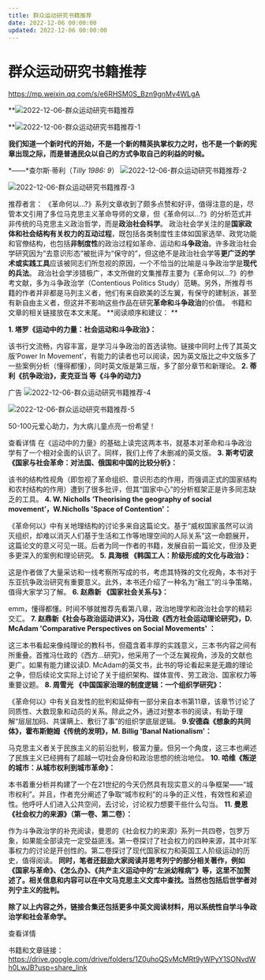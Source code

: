 ```yaml
---
title: 群众运动研究书籍推荐
date: 2022-12-06 00:00:00
updated: 2022-12-06 00:00:00
---
```



# 群众运动研究书籍推荐

https://mp.weixin.qq.com/s/e6RHSM0S_Bzn9gnMv4WLgA

**![2022-12-06-群众运动研究书籍推荐](assets/2022-12-06-群众运动研究书籍推荐.png)



**![2022-12-06-群众运动研究书籍推荐-1](assets/2022-12-06-群众运动研究书籍推荐-1.png)



**我们知道一个新时代的开始，不是一个新的精英执掌权力之时，也不是一个新的宪章出现之际，而是普通民众以自己的方式争取自己的利益的时候。**

*——*查尔斯·蒂利（*Tilly 1986: 9*）
![2022-12-06-群众运动研究书籍推荐-2](assets/2022-12-06-群众运动研究书籍推荐-2.png)

![2022-12-06-群众运动研究书籍推荐-3](assets/2022-12-06-群众运动研究书籍推荐-3.png)

推荐者言：
《革命何以...?》系列文章收到了颇多点赞和好评，值得注意的是，尽管本文引用了多位马克思主义革命导师的文章，但《革命何以...?》的分析范式并非传统的马克思主义政治哲学，而是**政治社会科学**。
政治社会学关注的是**国家政体和社会结构有关权力的互动过程**，既包括各类制度性主体如国家选举、政党功能和官僚结构，也包括**非制度性**的政治过程如革命、运动和**斗争政治**。许多政治社会学研究因为“去意识形态”被批评为“保守的”，但这绝不是政治社会学等**更广泛的学术或实践工具**应该被同志们所忽视的原因，一个不恰当的比喻是斗争政治学是**现代的兵法**。
政治社会学涉猎极广，本文所做的文集推荐主要为《革命何以...?》的参考文献，多为斗争政治学（Contentious Politics Study）范畴。另外，所推荐书籍的作者并非都是马列主义者，他们有来自欧美的泛左翼，有保守的建制派，甚至有新自由主义者，但这并不影响这些作品在研究**革命和斗争政治**的价值。
书籍和文章的相关链接放在本文末尾。
**阅读顺序和建议： **

**1. 塔罗《运动中的力量：社会运动和斗争政治》：**

该书行文流畅，内容丰富，是学习斗争政治的首选读物。链接中同时上传了其英文版‘Power In Movement’，有能力的读者也可以阅读，因为英文版比之中文版多了一些案例分析（懂得都懂），同时英文版是第三版，多了部分章节和新理论。
**2. 蒂利《抗争政治》，麦克亚当 等《斗争的动力》**

广告
![2022-12-06-群众运动研究书籍推荐-4](assets/2022-12-06-群众运动研究书籍推荐-4.png)

![2022-12-06-群众运动研究书籍推荐-5](assets/2022-12-06-群众运动研究书籍推荐-5.jpeg)

50-100元爱心助力，为大病儿童点亮一份希望！

查看详情
在《运动中的力量》的基础上读完这两本书，就基本对革命和斗争政治学有了一个相对全面的认识了。同样，我们上传了未删减的英文版。
**3. 斯考切波《国家与社会革命：对法国、俄国和中国的比较分析》：**

该书的结构性视角（即忽视了革命组织、意识形态的作用，而强调正式的国家结构和农村结构的作用）遭到了很多批评，但其“国家中心”的分析框架正是许多同志缺乏的工具。
**4. W. Nicholls ‘Theorising the geography of social movement’，W.Nicholls 'Space of Contention'：**

《革命何以》中有关地理结构的讨论多来自这篇论文。基于“威权国家虽然可以消灭组织，却难以消灭人们基于生活和工作等地理空间的人际关系”这一命题展开，这篇论文的意义可见一斑。后者为同一作者的书籍，发展自前一篇论文，但涉及更多更深入的案例和理论研究。
**5. 具海根 《韩国工人：阶级形成的文化与政治》：**

这是作者做了大量采访和一线考察所写成的书，考虑其特殊的文化视角，本书对于东亚抗争政治研究有重要意义。此外，本书还介绍了一种名为“融工”的斗争策略，值得大家学习了解。
**6. 赵鼎新 《国家社会关系与》：**

emm，懂得都懂。时间不够就推荐先看第八章，政治地理学和政治社会学的精彩交汇。
**7. 赵鼎新《社会与政治运动讲义》，冯仕政《西方社会运动理论研究》，D. McAdam 'Comparative Perspectives on Social Movements' ：**

这三本书看起来像纯理论的教科书，但蕴含着丰厚的实践意义，三本书内容之间有所重叠。首推冯仕政的《西方...研究》，他采用了一个泛左翼视角，涉及的文献也更广。如果有能力建议读D. McAdam的英文书，此书的导论看起来是无趣的理论之争，但后续论文实际上讨论了关于组织架构、媒体宣传、劳工政治、国家权力等重要议题。
**8. 周雪光 《中国国家治理的制度逻辑：一个组织学研究》：**

《革命何以》中有关自发性的批判和延伸有一部分来自本书第11章，该章节讨论了同质性、大数现象和动员的关系。除此之外，通过对整本书的阅读，有助于理解“层层加码、共谋瞒上、敷衍了事”的组织学底层逻辑。
**9.安德森《想象的共同体》，霍布斯鲍姆《传统的发明》，M. Billig 'Banal Nationalism'：**

马克思主义者关于民族主义的前沿批判，极富力量。但另一个角度，这三本也阐述了民族主义已经拥有了超越一切社会身份和政治思想的统治地位。
**10. 哈维《叛逆的城市：从城市权利到城市革命》：**

本书着重分析并构建了一个在21世纪的今天仍然具有现实意义的斗争框架——“城市权利”。并且，作者充分阐述了争取“城市权利”的斗争的正义性，有效性和紧迫性。他呼吁人们进入公共空间，去讨论，讨论权力想要干些什么勾当。
**11. 曼恩《社会权力的来源》（第一卷、第二卷）：**

作为斗争政治学的补充阅读，曼恩的《社会权力的来源》系列一共四卷，包罗万象，如果能全部读完一定受益匪浅。第一卷探讨了社会权力的四种来源，其中对军事权力的讨论是开创性的。第二卷探讨了现代国家权力和英国工人阶级运动的历史，值得阅读。
**同时，笔者还鼓励大家阅读并思考列宁的部分相关著作，例如《国家与革命》、《怎么办》、《共产主义运动中的“左派幼稚病”》等，这里不加赘述了。相关信息和内容可以在中文马克思主义文库中查找。当然也包括后世学者对列宁主义的批判。**

**除了以上内容之外，链接合集还包括更多中英文阅读材料，用以系统性自学斗争政治学和社会革命学。**

查看详情




书籍和文章链接：
https://drive.google.com/drive/folders/1Z0uhoQSvMcMRt9yWPyY1SONvdWh0LwJB?usp=share_link
